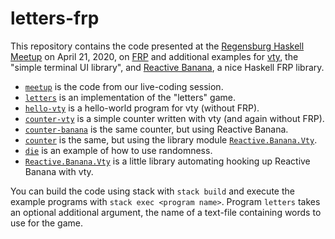 # letters-frp

This repository contains the code presented at the
[Regensburg Haskell Meetup](https://www.meetup.com/de-DE/Regensburg-Haskell-Meetup/?_locale=de-DE)
on April 21, 2020, on
[FRP](https://www.meetup.com/de-DE/Regensburg-Haskell-Meetup/events/270078582/)
and additional examples for [vty](https://hackage.haskell.org/package/vty), the "simple terminal UI library",
and [Reactive Banana](https://hackage.haskell.org/package/reactive-banana), a nice Haskell FRP library.

  - [`meetup`](app/meetup.hs) is the code from our live-coding session.
  - [`letters`](app/letters.hs) is an implementation of the "letters" game.
  - [`hello-vty`](app/hello-vty.hs) is a hello-world program for vty (without FRP).
  - [`counter-vty`](app/counter-vty.hs) is a simple counter written with vty (and again without FRP).
  - [`counter-banana`](app/counter-banana.hs) is the same counter, but using Reactive Banana.
  - [`counter`](app/counter.hs) is the same, but using the library module [`Reactive.Banana.Vty`](src/Reactive/Banana/Vty.hs).
  - [`die`](app/die.hs) is an example of how to use randomness.
  - [`Reactive.Banana.Vty`](src/Reactive/Banana/Vty.hs) is a little library automating hooking up Reactive Banana with vty.

You can build the code using stack with `stack build` and execute the example programs with `stack exec <program name>`.
Program `letters` takes an optional additional argument, the name of a text-file containing words to use for the game.
